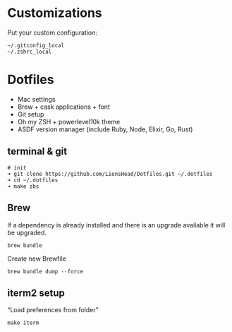# Customizations

Put your custom configuration:

```
~/.gitconfig_local
~/.zshrc_local
```

# Dotfiles

+ Mac settings
+ Brew + cask applications + font
+ Git setup
+ Oh my ZSH + powerlevel10k theme
+ ASDF version manager (include Ruby, Node, Elixir, Go, Rust)

## terminal & git

```
# init
➜ git clone https://github.com/LionsHead/Dotfiles.git ~/.dotfiles
➜ cd ~/.dotfiles
➜ make zbs
```

## Brew

If a dependency is already installed and there is an upgrade available it will be upgraded.

`brew bundle`

Create new Brewfile

`brew bundle dump --force`

## iterm2 setup

“Load preferences from folder"

`make iterm`

